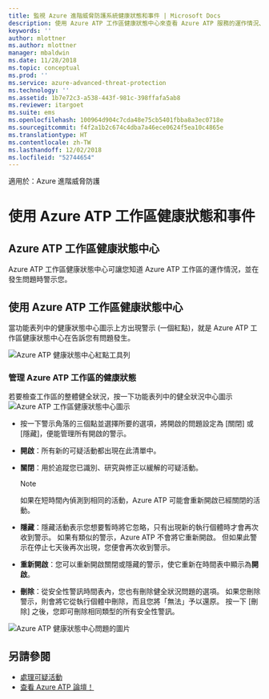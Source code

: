 ```yaml
---
title: 監視 Azure 進階威脅防護系統健康狀態和事件 | Microsoft Docs
description: 使用 Azure ATP 工作區健康狀態中心來查看 Azure ATP 服務的運作情況、收看潛在問題的警示，以及在事件檢視器中檢視系統事件。
keywords: ''
author: mlottner
ms.author: mlottner
manager: mbaldwin
ms.date: 11/28/2018
ms.topic: conceptual
ms.prod: ''
ms.service: azure-advanced-threat-protection
ms.technology: ''
ms.assetid: 1b7e72c3-a538-443f-981c-398ffafa5ab8
ms.reviewer: itargoet
ms.suite: ems
ms.openlocfilehash: 100964d904c7cda48e75cb5401fbba8a3ec0718e
ms.sourcegitcommit: f4f2a1b2c674c4dba7a46ece0624f5ea10c4865e
ms.translationtype: HT
ms.contentlocale: zh-TW
ms.lasthandoff: 12/02/2018
ms.locfileid: "52744654"
---
```

適用於：Azure 進階威脅防護


# <a name="working-with-azure-atp-workspace-health-and-events"></a>使用 Azure ATP 工作區健康狀態和事件

## <a name="azure-atp-workspace-health-center"></a>Azure ATP 工作區健康狀態中心 

Azure ATP 工作區健康狀態中心可讓您知道 Azure ATP 工作區的運作情況，並在發生問題時警示您。

## <a name="working-with-the-azure-atp-workspace-health-center"></a>使用 Azure ATP 工作區健康狀態中心

當功能表列中的健康狀態中心圖示上方出現警示 (一個紅點)，就是 Azure ATP 工作區健康狀態中心在告訴您有問題發生。

![Azure ATP 健康狀態中心紅點工具列](media/atp-health-bar.png)

### <a name="managing-azure-atp-workspace-health"></a>管理 Azure ATP 工作區的健康狀態
若要檢查工作區的整體健全狀況，按一下功能表列中的健全狀況中心圖示 ![Azure ATP 工作區健康狀態中心圖示](media/atp-red-dot.png)

-   按一下警示角落的三個點並選擇所要的選項，將開啟的問題設定為 [關閉] 或 [隱藏]，便能管理所有開啟的警示。

-   **開啟**：所有新的可疑活動都出現在此清單中。

-   **關閉**：用於追蹤您已識別、研究與修正以緩解的可疑活動。

    > [!NOTE]
    > 如果在短時間內偵測到相同的活動，Azure ATP 可能會重新開啟已經關閉的活動。
    
-   **隱藏**：隱藏活動表示您想要暫時將它忽略，只有出現新的執行個體時才會再次收到警示。 如果有類似的警示，Azure ATP 不會將它重新開啟。 但如果此警示在停止七天後再次出現，您便會再次收到警示。

-   **重新開啟**：您可以重新開啟關閉或隱藏的警示，使它重新在時間表中顯示為**開啟**。

-   **刪除**：從安全性警訊時間表內，您也有刪除健全狀況問題的選項。 如果您刪除警示，則會將它從執行個體中刪除，而且您將「無法」予以還原。 按一下 [刪除] 之後，您即可刪除相同類型的所有安全性警訊。



![Azure ATP 健康狀態中心問題的圖片](media/atp-health-issue.png)






## <a name="see-also"></a>另請參閱

- [處理可疑活動](working-with-suspicious-activities.md)
- [查看 Azure ATP 論壇！](https://aka.ms/azureatpcommunity)
